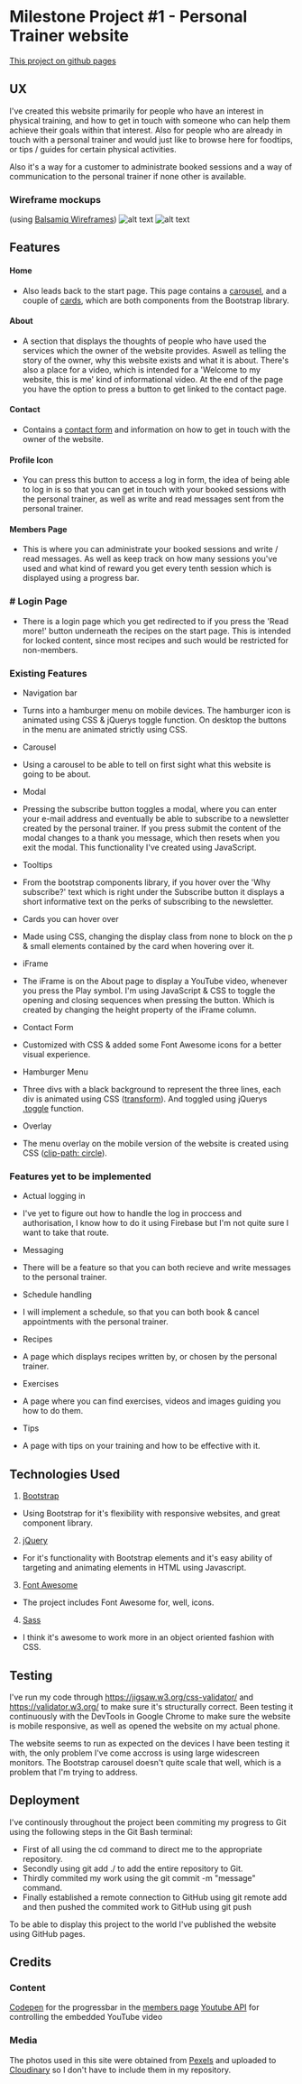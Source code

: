 # Milestone Project #1 - Personal Trainer website
[This project on github pages](https://emilohlund-git.github.io/FIT-Website/)

## UX
I've created this website primarily for people who have an interest in physical training, and how to get in touch with someone who can help them achieve their goals within that interest. Also for people who are already in touch with a personal trainer and would just like to browse here for foodtips, or tips / guides for certain physical activities. 

Also it's a way for a customer to administrate booked sessions and a way of communication to the personal trainer if none other is available.

### Wireframe mockups
(using [Balsamiq Wireframes](https://balsamiq.com/wireframes/))
![alt text](https://res.cloudinary.com/dgh5iyqga/image/upload/v1569525010/FIT/Desktop_ulg61o.png "Desktop Wireframes")
![alt text](https://res.cloudinary.com/dgh5iyqga/image/upload/v1569525010/FIT/Mobile_lpu8b9.png "Mobile Wireframes")

## Features
#### Home
- Also leads back to the start page. This page contains a [carousel](https://getbootstrap.com/docs/4.1/components/carousel/), and a couple of [cards](https://getbootstrap.com/docs/4.1/components/card/), which are both components from the Bootstrap library. 
#### About
- A section that displays the thoughts of people who have used the services which the owner of the website provides. Aswell as telling the story of the owner, why this website exists and what it is about. There's also a place for a video, which is intended for a 'Welcome to my website, this is me' kind of informational video. At the end of the page you have the option to press a button to get linked to the contact page.
#### Contact
- Contains a [contact form](https://getbootstrap.com/docs/4.1/components/forms/) and information on how to get in touch with the owner of the website.
#### Profile Icon
- You can press this button to access a log in form, the idea of being able to log in is so that you can get in touch with your booked sessions with the personal trainer, as well as write and read messages sent from the personal trainer. 
#### Members Page
- This is where you can administrate your booked sessions and write / read messages. As well as keep track on how many sessions you've used and what kind of reward you get every tenth session which is displayed using a progress bar.
### # Login Page
- There is a login page which you get redirected to if you press the 'Read more!' button underneath the recipes on the start page. This is intended for locked content, since most recipes and such would be restricted for non-members.

### Existing Features
* Navigation bar
- Turns into a hamburger menu on mobile devices. The hamburger icon is animated using CSS & jQuerys toggle function. On desktop the buttons in the menu are animated strictly using CSS.
* Carousel
- Using a carousel to be able to tell on first sight what this website is going to be about.
* Modal
- Pressing the subscribe button toggles a modal, where you can enter your e-mail address and eventually be able to subscribe to a newsletter created by the personal trainer. If you press submit the content of the modal changes to a thank you message, which then resets when you exit the modal. This functionality I've created using JavaScript.
* Tooltips
- From the bootstrap components library, if you hover over the 'Why subscribe?' text which is right under the Subscribe button it displays a short informative text on the perks of subscribing to the newsletter.
* Cards you can hover over
- Made using CSS, changing the display class from none to block on the p & small elements contained by the card when hovering over it.
* iFrame
- The iFrame is on the About page to display a YouTube video, whenever you press the Play symbol. I'm using JavaScript & CSS to toggle the opening and closing sequences when pressing the button. Which is created by changing the height property of the iFrame column.
* Contact Form
- Customized with CSS & added some Font Awesome icons for a better visual experience.
* Hamburger Menu
- Three divs with a black background to represent the three lines, each div is animated using CSS ([transform](https://www.w3schools.com/cssref/css3_pr_transform.asp)). And toggled using jQuerys [.toggle](https://api.jquery.com/toggle/) function. 
* Overlay
- The menu overlay on the mobile version of the website is created using CSS ([clip-path: circle](https://developer.mozilla.org/en-US/docs/Web/CSS/clip-path)).

### Features yet to be implemented
* Actual logging in
- I've yet to figure out how to handle the log in proccess and authorisation, I know how to do it using Firebase but I'm not quite sure I want to take that route.
* Messaging
- There will be a feature so that you can both recieve and write messages to the personal trainer.
* Schedule handling
- I will implement a schedule, so that you can both book & cancel appointments with the personal trainer.
* Recipes
- A page which displays recipes written by, or chosen by the personal trainer.
* Exercises
- A page where you can find exercises, videos and images guiding you how to do them.
* Tips
- A page with tips on your training and how to be effective with it.

## Technologies Used
1. [Bootstrap](https://getbootstrap.com/docs/4.1/getting-started/introduction/)
* Using Bootstrap for it's flexibility with responsive websites, and great component library.
2. [jQuery](https://jquery.com/)
* For it's functionality with Bootstrap elements and it's easy ability of targeting and animating elements in HTML using Javascript.
3. [Font Awesome](https://fontawesome.com/)
* The project includes Font Awesome for, well, icons.
4. [Sass](https://sass-lang.com/)
* I think it's awesome to work more in an object oriented fashion with CSS.

## Testing
I've run my code through https://jigsaw.w3.org/css-validator/ and https://validator.w3.org/ to make sure it's structurally correct.
Been testing it continuously with the DevTools in Google Chrome to make sure the website is mobile responsive, as well as opened the website on my actual phone. 

The website seems to run as expected on the devices I have been testing it with, the only problem I've come accross is using large widescreen monitors. The Bootstrap carousel doesn't quite scale that well, which is a problem that I'm trying to address.

## Deployment
I've continously throughout the project been commiting my progress to Git using the following steps in the Git Bash terminal:
* First of all using the cd command to direct me to the appropriate repository.
* Secondly using git add ./ to add the entire repository to Git.
* Thirdly commited my work using the git commit -m "message" command.
* Finally established a remote connection to GitHub using git remote add and then pushed the commited work to GitHub using git push

To be able to display this project to the world I've published the website using GitHub pages.

## Credits

### Content
[Codepen](https://codepen.io/peruvianidol/pen/NLMvqO) for the progressbar in the [members page](https://emilohlund-git.github.io/FIT-Website/member.html?)
[Youtube API](https://imelgrat.me/javascript/youtube-iframe-api-javascript/) for controlling the embedded YouTube video

### Media
The photos used in this site were obtained from [Pexels](https://www.pexels.com) and uploaded to [Cloudinary](https://cloudinary.com/) so I don't have to include them in my repository.
